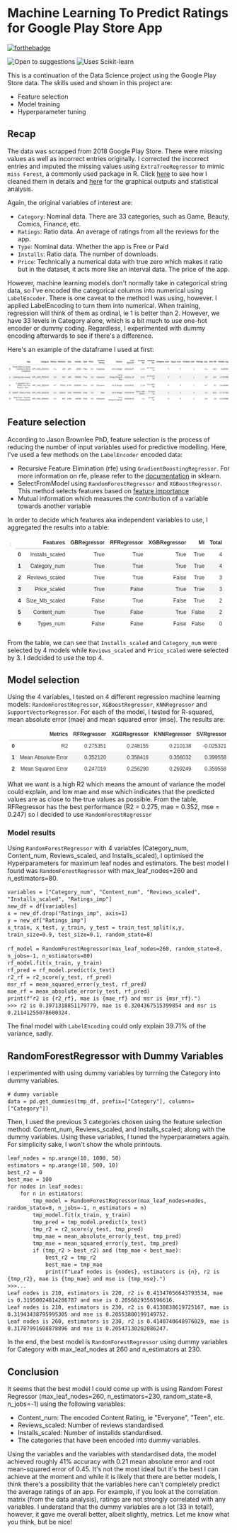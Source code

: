 # Machine Learning To Predict Ratings for Google Play Store App

[![forthebadge](https://forthebadge.com/images/badges/made-with-python.svg)](https://forthebadge.com)

![Open to suggestions](https://img.shields.io/badge/open%20to-suggestions-yellow)
![Uses Scikit-learn](https://img.shields.io/badge/uses-scikit--learn-blue)

This is a continuation of the Data Science project using the Google Play Store data. The skills used and shown in this project are:

- Feature selection
- Model training
- Hyperparameter tuning

## Recap
The data was scrapped from 2018 Google Play Store. There were missing values as well as incorrect entries originally. I corrected the incorrect entries and imputed the missing values using `ExtraTreeRegressor` to mimic `miss Forest`, a commonly used package in R. Click [here](https://github.com/hannz88/Google_Play_Store_Data_Science/blob/main/README.md) to see how I cleaned them in details and [here](https://github.com/hannz88/Google_Play_Store_Data_Science/blob/main/Android%20app%20sales.ipynb) for the graphical outputs and statistical analysis.

Again, the original variables of interest are:

- `Category`: Nominal data. There are 33 categories, such as Game, Beauty, Comics, Finance, etc.
- `Ratings`: Ratio data. An average of ratings from all the reviews for the app.
- `Type`: Nominal data. Whether the app is Free or Paid
- `Installs`: Ratio data. The number of downloads.
- `Price`: Technically a numerical data with true zero which makes it ratio but in the dataset, it acts more like an interval data. The price of the app.

However, machine learning models don't normally take in categorical string data, so I've encoded the categorical columns into numerical using `LabelEncoder`. There is one caveat to the method I was using, however. I applied LabelEncoding to turn them into numerical. When training, regression will think of them as ordinal, ie 1 is better than 2. However, we have 33 levels in Category alone, which is a bit much to use one-hot encoder or dummy coding. Regardless, I experimented with dummy encoding afterwards to see if there's a difference. 

Here's an example of the dataframe I used at first:

<p align="center">
    <img src="https://github.com/hannz88/Google_Play_Store_Data_Science/blob/main/Graphs/preprocessed_df.png" alt="Preprocessed dataframe used for machine learning at first">
</p>

## Feature selection
According to Jason Brownlee PhD, feature selection is the process of reducing the number of input variables used for predictive modelling. Here, I've used a few methods on the `LabelEncoder` encoded data:

- Recursive Feature Elimination (rfe) using `GradientBoostingRegressor`. For more information on rfe, please refer to the [documentation](https://scikit-learn.org/stable/modules/generated/sklearn.feature_selection.RFE.html) in sklearn.
- SelectFromModel using `RandomForestRegressor` and `XGBoostRegressor`. This method selects features based on [feature importance](https://scikit-learn.org/dev/auto_examples/feature_selection/plot_select_from_model_diabetes.html)
- Mutual information which measures the contribution of a variable towards another variable

In order to decide which features aka independent variables to use, I aggregated the results into a table:

<p align="center">
    <img src="https://github.com/hannz88/Google_Play_Store_Data_Science/blob/main/Graphs/feature_selection.png" alt="Table of aggregated results from different feature selection methods">
</p>

From the table, we can see that `Installs_scaled` and `Category_num` were selected by 4 models while `Reviews_scaled` and `Price_scaled` were selected by 3. I dedcided to use the top 4.

## Model selection
Using the 4 variables, I tested on 4 different regression machine learning models: `RandomForestRegressor`, `XGBoostRegressor`, `KNNRegressor` and `SupportVectorRegressor`. For each of the model, I tested for R-squared, mean absolute error (mae) and mean squared error (mse). The results are:

<p align="center">
    <img src="https://github.com/hannz88/Google_Play_Store_Data_Science/blob/main/Graphs/metrics.png" alt="Metrics for all the models">
</p>

What we want is a high R2 which means the amount of variance the model could explain, and low mae and mse which indicates that the predicted values are as close to the true values as possible. From the table, RFRegressor has the best performance (R2 = 0.275, mae = 0.352, mse = 0.247) so I decided to use `RandomForestRegressor` 

### Model results
Using `RandomForestRegressor` with 4 variables (Category_num, Content_num, Reviews_scaled, and Installs_scaled), I optimised the Hyperparameters for maximum leaf nodes and estimators. The best model I found was `RandomForestRegressor` with max_leaf_nodes=260 and n_estimators=80. 

```
variables = ["Category_num", "Content_num", "Reviews_scaled", "Installs_scaled", "Ratings_imp"]
new_df = df[variables]
x = new_df.drop("Ratings_imp", axis=1)
y = new_df["Ratings_imp"]
x_train, x_test, y_train, y_test = train_test_split(x,y, train_size=0.9, test_size=0.1, random_state=8)

rf_model = RandomForestRegressor(max_leaf_nodes=260, random_state=8, n_jobs=-1, n_estimators=80)
rf_model.fit(x_train, y_train)
rf_pred = rf_model.predict(x_test)
r2_rf = r2_score(y_test, rf_pred)
msr_rf = mean_squared_error(y_test, rf_pred)
mae_rf = mean_absolute_error(y_test, rf_pred)
print(f"r2 is {r2_rf}, mae is {mae_rf} and msr is {msr_rf}.")
>>> r2 is 0.3971318851179779, mae is 0.3204367515399854 and msr is 0.21141255078600324.
```

The final model with `LabelEncoding` could only explain 39.71% of the variance, sadly.

## RandomForestRegressor with Dummy Variables
I experimented with using dummy variables by turrning the Category into dummy variables. 

```
# dummy variable
data = pd.get_dummies(tmp_df, prefix=["Category"], columns=["Category"])
```

Then, I used the previous 3 categories chosen using the feature selection method: Content_num, Reviews_scaled, and Installs_scaled; along with the dummy variables. Using these variables, I tuned the hyperparameters again. For simplicity sake, I won't show the whole printouts.

```
leaf_nodes = np.arange(10, 1000, 50)
estimators = np.arange(10, 500, 10)
best_r2 = 0
best_mae = 100
for nodes in leaf_nodes:
    for n in estimators:
        tmp_model = RandomForestRegressor(max_leaf_nodes=nodes, random_state=8, n_jobs=-1, n_estimators = n)
        tmp_model.fit(x_train, y_train)
        tmp_pred = tmp_model.predict(x_test)
        tmp_r2 = r2_score(y_test, tmp_pred)
        tmp_mae = mean_absolute_error(y_test, tmp_pred)
        tmp_mse = mean_squared_error(y_test, tmp_pred)
        if (tmp_r2 > best_r2) and (tmp_mae < best_mae):
            best_r2 = tmp_r2
            best_mae = tmp_mae
            print(f"Leaf nodes is {nodes}, estimators is {n}, r2 is {tmp_r2}, mae is {tmp_mae} and mse is {tmp_mse}.")
>>>...
Leaf nodes is 210, estimators is 220, r2 is 0.41347056643793534, mae is 0.31950024814286787 and mse is 0.2056829356196616.
Leaf nodes is 210, estimators is 230, r2 is 0.4138838619725167, mae is 0.31943438795995305 and mse is 0.20553800199149752.
Leaf nodes is 260, estimators is 230, r2 is 0.4140740648976029, mae is 0.31787991608878896 and mse is 0.20547130202086247.
```

In the end, the best model is `RandomForestRegressor` using dummy variables for Category with max_leaf_nodes at 260 and n_estimators at 230. 

## Conclusion
It seems that the best model I could come up with is using Random Forest Regressor (max_leaf_nodes=260, n_estimators=230, random_state=8, n_jobs=-1) using the following variables:

- Content_num: The encoded Content Rating, ie "Everyone", "Teen", etc.
- Reviews_scaled: Number of reviews standardised.
- Installs_scaled: Number of installds standardised.
- The categories that have been encoded into dummy variables.

Using the variables and the variables with standardised data, the model achieved roughly 41% accuracy with 0.21 mean absolute error and root mean-squared error of 0.45. It's not the most ideal but it's the best I can achieve at the moment and while it is likely that there are better models, I think there's a possibility that the variables here can't completely predict the average ratings of an app. For example, if you look at the correlation matrix (from the data analysis), ratings are not strongly correlated with any variables. I understand that the dummy variables are a lot (33 in total!), however, it gave me overall better, albeit slightly, metrics. Let me know what you think, but be nice!
